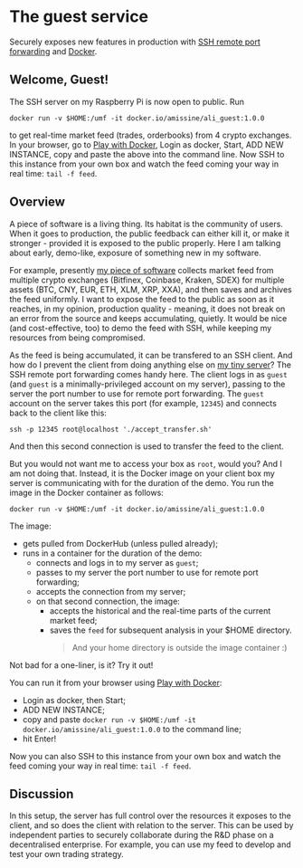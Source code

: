 # The guest service

Securely exposes new features in production with [SSH remote port forwarding](https://www.ssh.com/ssh/tunneling/example) and [Docker](https://www.docker.com/). 

## Welcome, Guest!

The SSH server on my Raspberry Pi is now open to public. Run
```
docker run -v $HOME:/umf -it docker.io/amissine/ali_guest:1.0.0
```
to get real-time market feed (trades, orderbooks) from 4 crypto exchanges. In your browser, go to [Play with Docker](https://labs.play-with-docker.com/), Login as docker, Start, ADD NEW INSTANCE, copy and paste the above into the command line. Now SSH to this instance from your own box and watch the feed coming your way in real time: `tail -f feed`.

## Overview

A piece of software is a living thing. Its habitat is the community of users. When it goes to production, the public feedback can either kill it, or make it stronger - provided it is  exposed to the public properly. Here I am talking about early, demo-like, exposure of something new in my software.

For example, presently [my piece of software](https://docs.google.com/document/d/11oG00Nvn6vcFC2AemFmSkZNp0trEFrUHxL0IrkGR45c/ "the ALI project") collects market feed from multiple crypto exchanges (Bitfinex, Coinbase, Kraken, SDEX) for multiple assets (BTC, CNY, EUR, ETH, XLM, XRP, XXA), and then saves and archives the feed uniformly. I want to expose the feed to the public as soon as it reaches, in my opinion, production quality - meaning, it does not break on an error from the source and keeps accumulating, quietly. It would be nice (and cost-effective, too) to demo the feed with SSH, while keeping my resources from being compromised.

As the feed is being accumulated, it can be transfered to an SSH client. And how do I prevent the client from doing anything else on [my tiny server](https://drive.google.com/file/d/1tiVi1AVFkxgE-5RaiBIqzkmofzAcwlb9/view?usp=sharing "Raspberry Pi 4B")? The SSH remote port forwarding comes handy here. The client logs in as `guest` (and `guest` is a minimally-privileged account on my server), passing to the server the port number to use for remote port forwarding. The `guest` account on the server takes this port (for example, `12345`) and connects back to the client like this:

```
ssh -p 12345 root@localhost './accept_transfer.sh'
```

And then this second connection is used to transfer the feed to the client.

But you would not want me to access your box as `root`, would you? And I am not doing that. Instead, it is the Docker image on your client box my server is communicating with for the duration of the demo. You run the image in the Docker container as follows:

```
docker run -v $HOME:/umf -it docker.io/amissine/ali_guest:1.0.0
```

The image:
- gets pulled from DockerHub (unless pulled already);
- runs in a container for the duration of the demo:
  - connects and logs in to my server as `guest`;
  - passes to my server the port number to use for remote port forwarding;
  - accepts the connection from my server;
  - on that second connection, the image:
    - accepts the historical and the real-time parts of the current market feed;
    - saves the `feed` for subsequent analysis in your $HOME directory.
      > And your home directory is outside the image container :)

Not bad for a one-liner, is it? Try it out!

You can run it from your browser using [Play with Docker](https://labs.play-with-docker.com/):
- Login as docker, then Start;
- ADD NEW INSTANCE;
- copy and paste `docker run -v $HOME:/umf -it docker.io/amissine/ali_guest:1.0.0` to the command line;
- hit Enter!

Now you can also SSH to this instance from your own box and watch the feed coming your way in real time: `tail -f feed`.

## Discussion

In this setup, the server has full control over the resources it exposes to the client, and so does the client with relation to the server. This can be used by independent parties to securely collaborate during the R&D phase on a decentralised enterprise. For example, you can use my feed to develop and test your own trading strategy.
